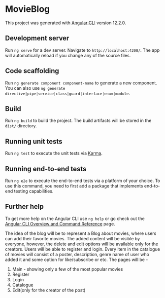 # MovieBlog

This project was generated with [Angular CLI](https://github.com/angular/angular-cli) version 12.2.0.

## Development server

Run `ng serve` for a dev server. Navigate to `http://localhost:4200/`. The app will automatically reload if you change any of the source files.

## Code scaffolding

Run `ng generate component component-name` to generate a new component. You can also use `ng generate directive|pipe|service|class|guard|interface|enum|module`.

## Build

Run `ng build` to build the project. The build artifacts will be stored in the `dist/` directory.

## Running unit tests

Run `ng test` to execute the unit tests via [Karma](https://karma-runner.github.io).

## Running end-to-end tests

Run `ng e2e` to execute the end-to-end tests via a platform of your choice. To use this command, you need to first add a package that implements end-to-end testing capabilities.

## Further help

To get more help on the Angular CLI use `ng help` or go check out the [Angular CLI Overview and Command Reference](https://angular.io/cli) page.


The idea of the blog will be to represent a Blog about movies, where users can add their favorite movies.
The added content will be visible by everyone, however, the delete and edit options will be available 
only for the creators. 
Users will be able to register and login.
Every item in the catalogue of movies will consist of a poster, description, genre name of user who added it and some option for
like/subscribe or etc.
The pages will be - 
1. Main - showing only a few of the most popular movies
2. Register
3. Login
4. Catalogue
5. Edit(only for the creator of the post)